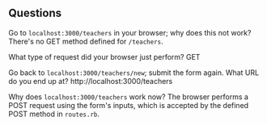 ## Questions

Go to `localhost:3000/teachers` in your browser; why does this not work?
    There's no GET method defined for `/teachers`.

What type of request did your browser just perform?
    GET

Go back to `localhost:3000/teachers/new`; submit the form again. What URL do you end up at?
    http://localhost:3000/teachers

Why does `localhost:3000/teachers` work now?
    The browser performs a POST request using the form's inputs, which is accepted by the
    defined POST method in `routes.rb`.
